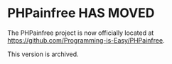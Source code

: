 PHPainfree HAS MOVED
==========
The PHPainfree project is now officially located at https://github.com/Programming-is-Easy/PHPainfree.

This version is archived.
